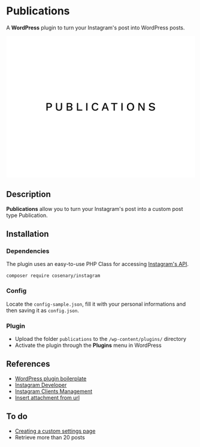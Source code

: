 # Publications

A __WordPress__ plugin to turn your Instagram's post into WordPress posts.

![Publications](assets/screenshot.png)

## Description

__Publications__ allow you to turn your Instagram's post into a custom post type Publication.

## Installation

### Dependencies

The plugin uses an easy-to-use PHP Class for accessing [Instagram's API](https://github.com/cosenary/Instagram-PHP-API).

```
composer require cosenary/instagram
```

### Config

Locate the `config-sample.json`, fill it with your personal informations and then saving it as `config.json`.

### Plugin

- Upload the folder `publications` to the `/wp-content/plugins/` directory
- Activate the plugin through the __Plugins__ menu in WordPress

## References

- [WordPress plugin boilerplate](https://github.com/DevinVinson/WordPress-Plugin-Boilerplate)
- [Instagram Developer](https://www.instagram.com/developer/)
- [Instagram Clients Management](https://www.instagram.com/developer/clients/manage/)
- [Insert attachment from url](https://gist.github.com/m1r0/f22d5237ee93bcccb0d9)

## To do

- [Creating a custom settings page](https://developer.wordpress.org/plugins/settings/custom-settings-page/)
- Retrieve more than 20 posts